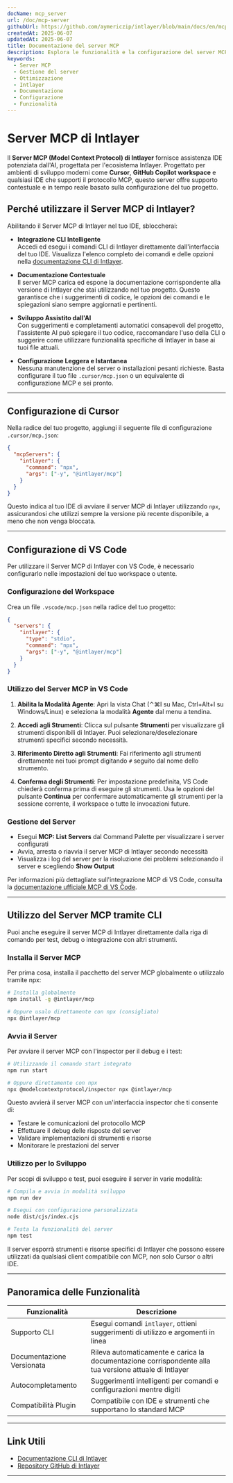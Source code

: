 ```yaml
---
docName: mcp_server
url: /doc/mcp-server
githubUrl: https://github.com/aymericzip/intlayer/blob/main/docs/en/mcp_server.md
createdAt: 2025-06-07
updatedAt: 2025-06-07
title: Documentazione del server MCP
description: Esplora le funzionalità e la configurazione del server MCP per ottimizzare la gestione e le operazioni del tuo server.
keywords:
  - Server MCP
  - Gestione del server
  - Ottimizzazione
  - Intlayer
  - Documentazione
  - Configurazione
  - Funzionalità
---
```


# Server MCP di Intlayer

Il **Server MCP (Model Context Protocol) di Intlayer** fornisce assistenza IDE potenziata dall'AI, progettata per l'ecosistema Intlayer. Progettato per ambienti di sviluppo moderni come **Cursor**, **GitHub Copilot workspace** e qualsiasi IDE che supporti il protocollo MCP, questo server offre supporto contestuale e in tempo reale basato sulla configurazione del tuo progetto.

## Perché utilizzare il Server MCP di Intlayer?

Abilitando il Server MCP di Intlayer nel tuo IDE, sbloccherai:

- **Integrazione CLI Intelligente**  
  Accedi ed esegui i comandi CLI di Intlayer direttamente dall'interfaccia del tuo IDE. Visualizza l'elenco completo dei comandi e delle opzioni nella [documentazione CLI di Intlayer](https://github.com/aymericzip/intlayer/blob/main/docs/it/intlayer_cli.md).

- **Documentazione Contestuale**  
  Il server MCP carica ed espone la documentazione corrispondente alla versione di Intlayer che stai utilizzando nel tuo progetto. Questo garantisce che i suggerimenti di codice, le opzioni dei comandi e le spiegazioni siano sempre aggiornati e pertinenti.

- **Sviluppo Assistito dall'AI**  
  Con suggerimenti e completamenti automatici consapevoli del progetto, l'assistente AI può spiegare il tuo codice, raccomandare l'uso della CLI o suggerire come utilizzare funzionalità specifiche di Intlayer in base ai tuoi file attuali.

- **Configurazione Leggera e Istantanea**  
  Nessuna manutenzione del server o installazioni pesanti richieste. Basta configurare il tuo file `.cursor/mcp.json` o un equivalente di configurazione MCP e sei pronto.

---

## Configurazione di Cursor

Nella radice del tuo progetto, aggiungi il seguente file di configurazione `.cursor/mcp.json`:

```json
{
  "mcpServers": {
    "intlayer": {
      "command": "npx",
      "args": ["-y", "@intlayer/mcp"]
    }
  }
}
```

Questo indica al tuo IDE di avviare il server MCP di Intlayer utilizzando `npx`, assicurandosi che utilizzi sempre la versione più recente disponibile, a meno che non venga bloccata.

---

## Configurazione di VS Code

Per utilizzare il Server MCP di Intlayer con VS Code, è necessario configurarlo nelle impostazioni del tuo workspace o utente.

### Configurazione del Workspace

Crea un file `.vscode/mcp.json` nella radice del tuo progetto:

```json
{
  "servers": {
    "intlayer": {
      "type": "stdio",
      "command": "npx",
      "args": ["-y", "@intlayer/mcp"]
    }
  }
}
```

### Utilizzo del Server MCP in VS Code

1. **Abilita la Modalità Agente**: Apri la vista Chat (⌃⌘I su Mac, Ctrl+Alt+I su Windows/Linux) e seleziona la modalità **Agente** dal menu a tendina.

2. **Accedi agli Strumenti**: Clicca sul pulsante **Strumenti** per visualizzare gli strumenti disponibili di Intlayer. Puoi selezionare/deselezionare strumenti specifici secondo necessità.

3. **Riferimento Diretto agli Strumenti**: Fai riferimento agli strumenti direttamente nei tuoi prompt digitando `#` seguito dal nome dello strumento.

4. **Conferma degli Strumenti**: Per impostazione predefinita, VS Code chiederà conferma prima di eseguire gli strumenti. Usa le opzioni del pulsante **Continua** per confermare automaticamente gli strumenti per la sessione corrente, il workspace o tutte le invocazioni future.

### Gestione del Server

- Esegui **MCP: List Servers** dal Command Palette per visualizzare i server configurati
- Avvia, arresta o riavvia il server MCP di Intlayer secondo necessità
- Visualizza i log del server per la risoluzione dei problemi selezionando il server e scegliendo **Show Output**

Per informazioni più dettagliate sull'integrazione MCP di VS Code, consulta la [documentazione ufficiale MCP di VS Code](https://code.visualstudio.com/docs/copilot/chat/mcp-servers).

---

## Utilizzo del Server MCP tramite CLI

Puoi anche eseguire il server MCP di Intlayer direttamente dalla riga di comando per test, debug o integrazione con altri strumenti.

### Installa il Server MCP

Per prima cosa, installa il pacchetto del server MCP globalmente o utilizzalo tramite npx:

```bash
# Installa globalmente
npm install -g @intlayer/mcp

# Oppure usalo direttamente con npx (consigliato)
npx @intlayer/mcp
```

### Avvia il Server

Per avviare il server MCP con l'inspector per il debug e i test:

```bash
# Utilizzando il comando start integrato
npm run start

# Oppure direttamente con npx
npx @modelcontextprotocol/inspector npx @intlayer/mcp
```

Questo avvierà il server MCP con un'interfaccia inspector che ti consente di:

- Testare le comunicazioni del protocollo MCP
- Effettuare il debug delle risposte del server
- Validare implementazioni di strumenti e risorse
- Monitorare le prestazioni del server

### Utilizzo per lo Sviluppo

Per scopi di sviluppo e test, puoi eseguire il server in varie modalità:

```bash
# Compila e avvia in modalità sviluppo
npm run dev

# Esegui con configurazione personalizzata
node dist/cjs/index.cjs

# Testa la funzionalità del server
npm test
```

Il server esporrà strumenti e risorse specifici di Intlayer che possono essere utilizzati da qualsiasi client compatibile con MCP, non solo Cursor o altri IDE.

---

## Panoramica delle Funzionalità

| Funzionalità              | Descrizione                                                                                            |
| ------------------------- | ------------------------------------------------------------------------------------------------------ |
| Supporto CLI              | Esegui comandi `intlayer`, ottieni suggerimenti di utilizzo e argomenti in linea                       |
| Documentazione Versionata | Rileva automaticamente e carica la documentazione corrispondente alla tua versione attuale di Intlayer |
| Autocompletamento         | Suggerimenti intelligenti per comandi e configurazioni mentre digiti                                   |
| Compatibilità Plugin      | Compatibile con IDE e strumenti che supportano lo standard MCP                                         |

---

## Link Utili

- [Documentazione CLI di Intlayer](https://github.com/aymericzip/intlayer/blob/main/docs/it/intlayer_cli.md)
- [Repository GitHub di Intlayer](https://github.com/aymericzip/intlayer)

---
